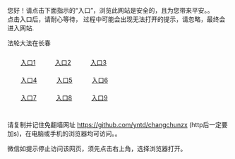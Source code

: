 您好！请点击下面指示的“入口”，浏览此网站是安全的，且为您带来平安。。 <br/>
点击入口后，请耐心等待， 过程中可能会出现无法打开的提示，请忽略，最终会进入网站. </br>

法轮大法在长春<br/>
<div style="padding:10px"><a style="margin:20px" target="_blank" href="https://dkeihxo4f7jck.cloudfront.net/2Qpsp?jtdtxj" id="ccLink1" rel="nofollow">入口1</a> <a target="_blank" style="margin:20px" href="https://dwqpamgz72gqx.cloudfront.net/2Qpsp?aqlwqwbb" id="ccLink2" rel="nofollow">入口2</a> <a style="margin:20px" target="_blank" href="https://dum4qer7ut1fe.cloudfront.net/2Qpsp?clbdg" id="ccLink3" rel="nofollow">入口3</a></div>

<div style="padding:10px" ><a style="margin:20px" target="_blank" href="https://dkeihxo4f7jck.cloudfront.net/2Qpsp?jtdtxj" id="ccLink4" rel="nofollow">入口4</a> <a style="margin:20px" href="https://dwqpamgz72gqx.cloudfront.net/2Qpsp?aqlwqwbb" target="_blank" id="ccLink5" rel="nofollow">入口5</a> <a style="margin:20px" href="https://dum4qer7ut1fe.cloudfront.net/2Qpsp?clbdg" target="_blank" id="ccLink6" rel="nofollow">入口6</a></div>

<div style="padding:10px"><a style="margin:20px" target="_blank" href="https://dkeihxo4f7jck.cloudfront.net/2Qpsp?jtdtxj" id="ccLink7" rel="nofollow">入口7</a> <a style="margin:20px" href="https://dwqpamgz72gqx.cloudfront.net/2Qpsp?aqlwqwbb" target="_blank" id="ccLink8" rel="nofollow">入口8</a> <a style="margin:20px" target="_blank" href="https://dum4qer7ut1fe.cloudfront.net/2Qpsp?clbdg" id="ccLink9" rel="nofollow">入口9</a></div>

<br/>



请复制并记住免翻墙网址 https://github.com/yntd/changchunzx (http后一定要加s)，在电脑或手机的浏览器均可访问。。<br/>

微信如提示停止访问该网页，须先点击右上角，选择浏览器打开。
